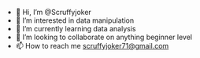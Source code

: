 - 👋 Hi, I’m @Scruffyjoker
- 👀 I’m interested in data manipulation
- 🌱 I’m currently learning data analysis
- 💞️ I’m looking to collaborate on anything beginner level
- 📫 How to reach me scruffyjoker71@gmail.com

<!---
Scruffyjoker/Scruffyjoker is a ✨ special ✨ repository because its `README.md` (this file) appears on your GitHub profile.
You can click the Preview link to take a look at your changes.
--->
